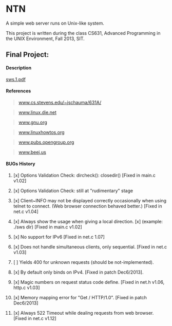 # NTN

A simple web server runs on Unix-like system.

This project is written during the class CS631, Advanced Programming 
in the UNIX Environment, Fall 2013, SIT.

## Final Project:

#### Description

[sws.1.pdf](http://www.cs.stevens.edu/~jschauma/631A/sws.1.pdf)

#### References

> www.cs.stevens.edu/~jschauma/631A/

> www.linux.die.net

> www.gnu.org

> www.linuxhowtos.org

> www.pubs.opengroup.org

> www.beej.us

#### BUGs History

1. [x] Options Validation Check: dircheck(): closedir() [Fixed in main.c v1.02]

2. [x] Options Validation Check: still at "rudimentary" stage

3. [x] Client~INFO may not be displayed correctly occasionally when using telnet to connect. (Web browser connection behaved better.) [Fixed in net.c v1.04]

4. [x] Always show the usage when giving a local direction. [x] (example: ./sws dir) [Fixed in main.c v1.02]

5. [x] No support for IPv6 [Fixed in net.c 1.07]

6. [x] Does not handle simultaneous clients, only sequential. [Fixed in net.c v1.03]

7. [ ] Yields 400 for unknown requests (should be not-implemented).

8. [x] By default only binds on IPv4. [Fixed in patch Dec6/2013].

9. [x] Magic numbers on request status code define. [Fixed in net.h v1.06, http.c v1.03]

10. [x] Memory mapping error for "Get / HTTP/1.0". [Fixed in patch Dec6/2013]

11. [x] Always 522 Timeout while dealing requests from web browser. [Fixed in net.c v1.12]
